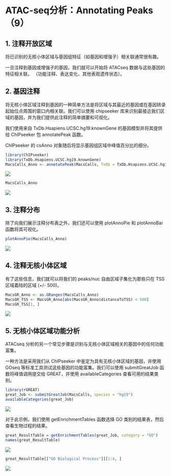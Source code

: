 # ATAC-seq分析：Annotating Peaks（9）



## 1. 注释开放区域

将已识别的无核小体区域与基因组特征（如基因和增强子）相关联通常很有趣。

一旦注释到基因或增强子的基因，我们就可以开始将 ATACseq 数据与这些基因的特征相关联。 （功能注释、表达变化、其他表观遗传状态）。



## 2. 基因注释

将无核小体区域注释到基因的一种简单方法是将区域与其最近的基因或在基因转录起始位点周围的窗口内相关联。我们可以使用 chipseeker 库来识别最接近我们区域的基因，并为我们提供此注释的简单摘要和可视化。

我们使用来自 TxDb.Hsapiens.UCSC.hg19.knownGene 的基因模型并将其提供给 ChIPseeker 包 annotatePeak 函数。

ChIPseeker 的 csAnno 对象随后将显示基因组区域中峰值百分比的细分。

```R
library(ChIPseeker)
library(TxDb.Hsapiens.UCSC.hg19.knownGene)
MacsCalls_Anno <- annotatePeak(MacsCalls, TxDb = TxDb.Hsapiens.UCSC.hg19.knownGene)
```

![](https://swindler-typora.oss-cn-chengdu.aliyuncs.com/typora_imgs/image-20230103165439213.png)



```R
MacsCalls_Anno
```

![](https://swindler-typora.oss-cn-chengdu.aliyuncs.com/typora_imgs/image-20230103165453601.png)



## 3. 注释分布

除了向我们展示注释分布表之外，我们还可以使用 plotAnnoPie 和 plotAnnoBar 函数将其可视化。

```R
plotAnnoPie(MacsCalls_Anno)
```

![](https://swindler-typora.oss-cn-chengdu.aliyuncs.com/typora_imgs/image-20230103165516077.png)



## 4. 注释无核小体区域

有了这些信息，我们就可以将我们的 peaks/nuc 自由区域子集化为那些只在 TSS 区域着陆的区域 (+/- 500)。

```R
MacsGR_Anno <- as.GRanges(MacsCalls_Anno)
MacsGR_TSS <- MacsGR_Anno[abs(MacsGR_Anno$distanceToTSS) < 500]
MacsGR_TSS[1, ]
```

![](https://swindler-typora.oss-cn-chengdu.aliyuncs.com/typora_imgs/image-20230103165625048.png)



## 5. 无核小体区域功能分析

ATACseq 分析的另一个常见步骤是识别与无核小体区域相关的基因中的任何功能富集。

一种方法是采用我们从 ChIPseeker 中鉴定为具有无核小体区域的基因，并使用 GOseq 等标准工具测试这些基因的功能富集。我们可以使用 submitGreatJob 函数将峰值调用提交给 GREAT，并使用 availableCategories 查看可用的结果类别。

```R
library(rGREAT)
great_Job <- submitGreatJob(MacsCalls, species = "hg19")
availableCategories(great_Job)
```

![](https://swindler-typora.oss-cn-chengdu.aliyuncs.com/typora_imgs/image-20230103170001602.png)



对于此示例，我们使用 getEnrichmentTables 函数选择 GO 类别的结果表，然后查看生物过程的结果。

```R
great_ResultTable = getEnrichmentTables(great_Job, category = "GO")
names(great_ResultTable)
```

![](https://swindler-typora.oss-cn-chengdu.aliyuncs.com/typora_imgs/image-20230103170025084.png)



```R
great_ResultTable[["GO Biological Process"]][1:4, ]
```

![](https://swindler-typora.oss-cn-chengdu.aliyuncs.com/typora_imgs/image-20230103170040171.png)